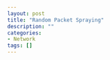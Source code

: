 ```yaml
---
layout: post
title: "Random Packet Spraying"
description: ""
categories: 
- Network
tags: []
---
```


